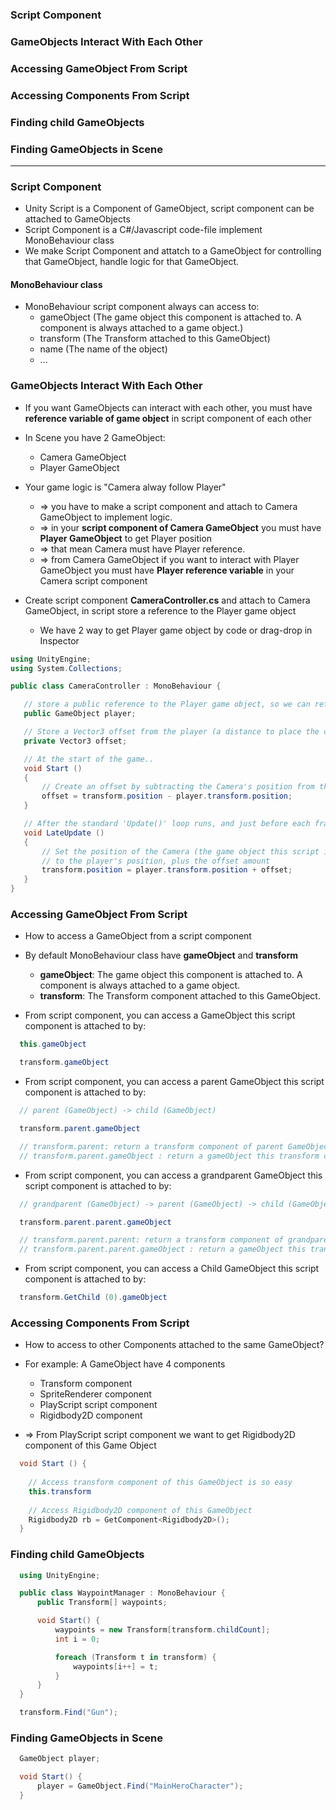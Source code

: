 ### Script Component
### GameObjects Interact With Each Other
### Accessing GameObject From Script
### Accessing Components From Script
### Finding child GameObjects
### Finding GameObjects in Scene
-----------------------------------------

### Script Component
  * Unity Script is a Component of GameObject, script component can be attached to GameObjects
  * Script Component is a C#/Javascript code-file implement MonoBehaviour class
  * We make Script Component and attatch to a GameObject for controlling that GameObject, handle logic for that GameObject.
  
#### MonoBehaviour class

  * MonoBehaviour script component always can access to:
    * gameObject (The game object this component is attached to. A component is always attached to a game object.)
    * transform	(The Transform attached to this GameObject)
    * name (The name of the object)
    * ...
    
    
### GameObjects Interact With Each Other

  * If you want GameObjects can interact with each other, you must have **reference variable of game object** in script component of each other

  * In Scene you have 2 GameObject:
    * Camera GameObject
    * Player GameObject
    
  * Your game logic is "Camera alway follow Player" 
    * => you have to make a script component and attach to Camera GameObject to implement logic.
    * => in your **script component of Camera GameObject** you must have **Player GameObject** to get Player position
    * => that mean Camera must have Player reference.
    * => from Camera GameObject if you want to interact with Player GameObject you must have **Player reference variable** in your Camera script component
  
  * Create script component **CameraController.cs** and attach to Camera GameObject, in script store a reference to the Player game object
    * We have 2 way to get Player game object by code or drag-drop in Inspector 
 
 
 ```c#
 using UnityEngine;
using System.Collections;

public class CameraController : MonoBehaviour {

	// store a public reference to the Player game object, so we can refer to it's Transform
	public GameObject player;

	// Store a Vector3 offset from the player (a distance to place the camera from the player at all times)
	private Vector3 offset;

	// At the start of the game..
	void Start ()
	{
		// Create an offset by subtracting the Camera's position from the player's position
		offset = transform.position - player.transform.position;
	}

	// After the standard 'Update()' loop runs, and just before each frame is rendered..
	void LateUpdate ()
	{
		// Set the position of the Camera (the game object this script is attached to)
		// to the player's position, plus the offset amount
		transform.position = player.transform.position + offset;
	}
}
 ```

### Accessing GameObject From Script
  * How to access a GameObject from a script component
  
  * By default MonoBehaviour class have **gameObject** and **transform**
    * **gameObject**: The game object this component is attached to. A component is always attached to a game object.
    * **transform**: The Transform component attached to this GameObject.
    
  * From script component, you can access a GameObject this script component is attached to by:
  
  ```c#
    this.gameObject

    transform.gameObject
  ```
  
  * From script component, you can access a parent GameObject this script component is attached to by:
  
  ```c#
    // parent (GameObject) -> child (GameObject)

    transform.parent.gameObject

    // transform.parent: return a transform component of parent GameObject
    // transform.parent.gameObject : return a gameObject this transform component is attached
  
  ```
  
  * From script component, you can access a grandparent GameObject this script component is attached to by:
  
  ```c#
    // grandparent (GameObject) -> parent (GameObject) -> child (GameObject)

    transform.parent.parent.gameObject

    // transform.parent.parent: return a transform component of grandparent GameObject
    // transform.parent.parent.gameObject : return a gameObject this transform component is attached
  
  ```
  
  * From script component, you can access a Child GameObject this script component is attached to by:
  
  ```c#
    transform.GetChild (0).gameObject
  ```
  
### Accessing Components From Script
  * How to access to other Components attached to the same GameObject?
  * For example: A GameObject have 4 components
    * Transform component
    * SpriteRenderer component
    * PlayScript script component
    * Rigidbody2D component
    
  * => From PlayScript script component we want to get Rigidbody2D component of this Game Object
  
  ```c#
    void Start () {
    
      // Access transform component of this GameObject is so easy
      this.transform
    
      // Access Rigidbody2D component of this GameObject
      Rigidbody2D rb = GetComponent<Rigidbody2D>();
    }
  ```
  
### Finding child GameObjects

  ```c#
    using UnityEngine;

    public class WaypointManager : MonoBehaviour {
        public Transform[] waypoints;

        void Start() {
            waypoints = new Transform[transform.childCount];
            int i = 0;

            foreach (Transform t in transform) {
                waypoints[i++] = t;
            }
        }
    }
  ```

  ```c#
    transform.Find("Gun");
  ```

### Finding GameObjects in Scene

  ```c#
    GameObject player;

    void Start() {
        player = GameObject.Find("MainHeroCharacter");
    }

  ```









  
